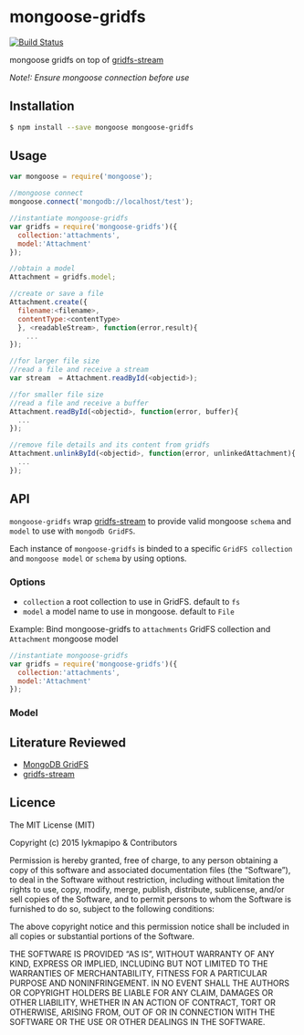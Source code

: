 mongoose-gridfs
===============

[![Build Status](https://travis-ci.org/lykmapipo/mongoose-gridfs.svg?branch=master)](https://travis-ci.org/lykmapipo/mongoose-gridfs)

mongoose gridfs on top of [gridfs-stream](https://github.com/aheckmann/gridfs-stream)

*Note!: Ensure mongoose connection before use*

## Installation
```sh
$ npm install --save mongoose mongoose-gridfs
```

## Usage
```js
var mongoose = require('mongoose');

//mongoose connect
mongoose.connect('mongodb://localhost/test');

//instantiate mongoose-gridfs
var gridfs = require('mongoose-gridfs')({
  collection:'attachments',
  model:'Attachment'
});

//obtain a model
Attachment = gridfs.model;

//create or save a file
Attachment.create({
  filename:<filename>, 
  contentType:<contentType>
  }, <readableStream>, function(error,result){
    ...
});

//for larger file size
//read a file and receive a stream
var stream  = Attachment.readById(<objectid>);

//for smaller file size
//read a file and receive a buffer
Attachment.readById(<objectid>, function(error, buffer){
  ...
});

//remove file details and its content from gridfs
Attachment.unlinkById(<objectid>, function(error, unlinkedAttachment){
  ...
});
```

## API
`mongoose-gridfs` wrap [gridfs-stream](https://github.com/aheckmann/gridfs-stream) to provide valid mongoose `schema` and `model` to use with `mongodb GridFS`.

Each instance of `mongoose-gridfs` is binded to a specific `GridFS collection` and `mongoose model` or `schema` by using options.

### Options
- `collection` a root collection to use in GridFS. default to `fs`
- `model` a model name to use in mongoose. default to `File`

Example: Bind mongoose-gridfs to `attachments` GridFS collection and `Attachment` mongoose model
```js
//instantiate mongoose-gridfs
var gridfs = require('mongoose-gridfs')({
  collection:'attachments',
  model:'Attachment'
});
```

### Model

## Literature Reviewed
- [MongoDB GridFS](https://docs.mongodb.org/manual/core/gridfs/)
- [gridfs-stream](https://github.com/aheckmann/gridfs-stream)

## Licence

The MIT License (MIT)

Copyright (c) 2015 lykmapipo & Contributors

Permission is hereby granted, free of charge, to any person obtaining a copy of this software and associated documentation files (the “Software”), to deal in the Software without restriction, including without limitation the rights to use, copy, modify, merge, publish, distribute, sublicense, and/or sell copies of the Software, and to permit persons to whom the Software is furnished to do so, subject to the following conditions:

The above copyright notice and this permission notice shall be included in all copies or substantial portions of the Software.

THE SOFTWARE IS PROVIDED “AS IS”, WITHOUT WARRANTY OF ANY KIND, EXPRESS OR IMPLIED, INCLUDING BUT NOT LIMITED TO THE WARRANTIES OF MERCHANTABILITY, FITNESS FOR A PARTICULAR PURPOSE AND NONINFRINGEMENT. IN NO EVENT SHALL THE AUTHORS OR COPYRIGHT HOLDERS BE LIABLE FOR ANY CLAIM, DAMAGES OR OTHER LIABILITY, WHETHER IN AN ACTION OF CONTRACT, TORT OR OTHERWISE, ARISING FROM, OUT OF OR IN CONNECTION WITH THE SOFTWARE OR THE USE OR OTHER DEALINGS IN THE SOFTWARE. 
